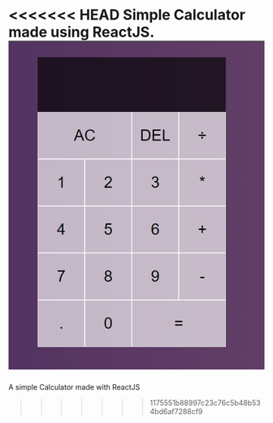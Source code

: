 <<<<<<< HEAD
Simple Calculator made using ReactJS.
![Calculator](image.png)
=======
A simple Calculator made with ReactJS
>>>>>>> 1175551b88997c23c76c5b48b534bd6af7288cf9
